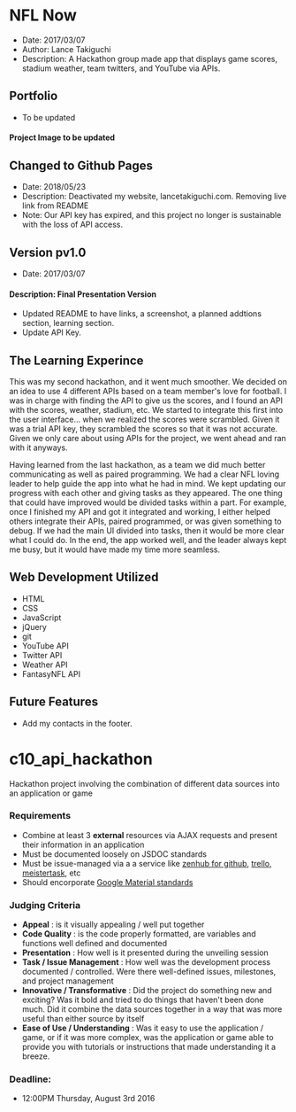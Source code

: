 # NFL Now
* Date: 2017/03/07
* Author: Lance Takiguchi
* Description: A Hackathon group made app that displays game scores, stadium weather, team twitters, and YouTube via APIs. 

## Portfolio
* To be updated

#### Project Image to be updated

## Changed to Github Pages
* Date: 2018/05/23
* Description: Deactivated my website, lancetakiguchi.com. Removing live link from README
* Note: Our API key has expired, and this project no longer is sustainable with the loss of API access.

## Version pv1.0
* Date: 2017/03/07
#### Description: Final Presentation Version
* Updated README to have links, a screenshot, a planned addtions section, learning section.
* Update API Key.

## The Learning Experince
This was my second hackathon, and it went much smoother. We decided
on an idea to use 4 different APIs based on a team member's love for
football. I was in charge with finding the API to give us the scores,
and I found an API with the scores, weather, stadium, etc. We started
to integrate this first into the user interface... when we realized
the scores were scrambled. Given it was a trial API key, they scrambled
the scores so that it was not accurate. Given we only care about using
APIs for the project, we went ahead and ran with it anyways. 

Having learned from the last hackathon, as a team we did much better 
communicating as well as paired programming. We had a clear NFL loving
leader to help guide the app into what he had in mind. We kept updating
our progress with each other and giving tasks as they appeared. The one
thing that could have improved would be divided tasks within a part. For 
example, once I finished my API and got it integrated and working,
I either helped others integrate their APIs, paired programmed, or was
given something to debug. If we had the main UI divided into tasks, then
it would be more clear what I could do. In the end, the app worked well,
and the leader always kept me busy, but it would have made my time
more seamless. 

## Web Development Utilized 
* HTML
* CSS
* JavaScript
* jQuery
* git
* YouTube API
* Twitter API
* Weather API
* FantasyNFL API

## Future Features
* Add my contacts in the footer.


# c10_api_hackathon
Hackathon project involving the combination of different data sources into an application or game

### Requirements
- Combine at least 3 **external** resources via AJAX requests and present their information in an application
- Must be documented loosely on JSDOC standards
- Must be issue-managed via a a service like <a href="https://www.zenhub.io/" target="_blank">zenhub for github</a>, <a href="https://trello.com/" target="_blank">trello</a>, <a href="https://www.meistertask.com" target="_blank">meistertask</a>, etc
- Should encorporate <a href="https://www.google.com/design/spec/material-design/introduction.html" target="_blank">Google Material standards</a>

### Judging Criteria
- **Appeal** : is it visually appealing / well put together
- **Code Quality** : is the code properly formatted, are variables and functions well defined and documented
- **Presentation** : How well is it presented during the unveiling session
- **Task / Issue Management** : How well was the development process documented / controlled.  Were there well-defined issues, milestones, and project management
- **Innovative / Transformative** : Did the project do something new and exciting?  Was it bold and tried to do things that haven't been done much.  Did it combine the data sources together in a way that was more useful than either source by itself
- **Ease of Use / Understanding** : Was it easy to use the application / game, or if it was more complex, was the application or game able to provide you with tutorials or instructions that made understanding it a breeze.


### Deadline: 
- 12:00PM Thursday, August 3rd 2016
